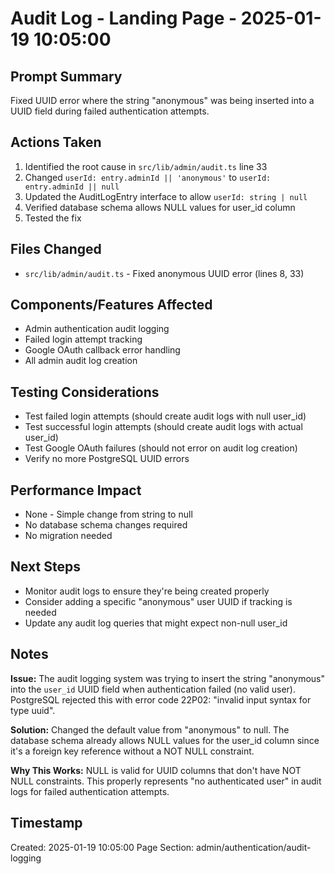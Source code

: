 # Audit Log - Landing Page - 2025-01-19 10:05:00

## Prompt Summary
Fixed UUID error where the string "anonymous" was being inserted into a UUID field during failed authentication attempts.

## Actions Taken
1. Identified the root cause in `src/lib/admin/audit.ts` line 33
2. Changed `userId: entry.adminId || 'anonymous'` to `userId: entry.adminId || null`
3. Updated the AuditLogEntry interface to allow `userId: string | null`
4. Verified database schema allows NULL values for user_id column
5. Tested the fix

## Files Changed
- `src/lib/admin/audit.ts` - Fixed anonymous UUID error (lines 8, 33)

## Components/Features Affected
- Admin authentication audit logging
- Failed login attempt tracking
- Google OAuth callback error handling
- All admin audit log creation

## Testing Considerations
- Test failed login attempts (should create audit logs with null user_id)
- Test successful login attempts (should create audit logs with actual user_id)
- Test Google OAuth failures (should not error on audit log creation)
- Verify no more PostgreSQL UUID errors

## Performance Impact
- None - Simple change from string to null
- No database schema changes required
- No migration needed

## Next Steps
- Monitor audit logs to ensure they're being created properly
- Consider adding a specific "anonymous" user UUID if tracking is needed
- Update any audit log queries that might expect non-null user_id

## Notes
**Issue:** The audit logging system was trying to insert the string "anonymous" into the `user_id` UUID field when authentication failed (no valid user). PostgreSQL rejected this with error code 22P02: "invalid input syntax for type uuid".

**Solution:** Changed the default value from "anonymous" to null. The database schema already allows NULL values for the user_id column since it's a foreign key reference without a NOT NULL constraint.

**Why This Works:** NULL is valid for UUID columns that don't have NOT NULL constraints. This properly represents "no authenticated user" in audit logs for failed authentication attempts.

## Timestamp
Created: 2025-01-19 10:05:00
Page Section: admin/authentication/audit-logging